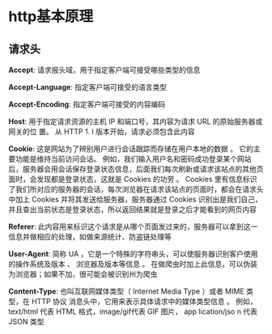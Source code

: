 # http基本原理

## 请求头

**Accept**: 请求报头域，用于指定客户端可接受哪些类型的信息

**Accept-Language**: 指定客户端可接受的语言类型

**Accept-Encoding**: 指定客户端可接受的内容编码

**Host**: 用于指定请求资源的主机 IP 和端口号，其内容为请求 URL 的原始服务器或网关的位
置。 从 HTTP 1. l 版本开始，请求必须包含此内容

**Cookie**: 这是网站为了辨别用户进行会话跟踪而存储在用户本地的数据 。 它的主要功能是维持当前访问会话。 例如，我们输入用户名和密码成功登录某个网站后，服务器会用会话保存登录状态信息，后面我们每次刷新或请求该站点的其他页面时，会发现都是登录状态，这就是 Cookies 的功劳 。 Cookies 里有信息标识了我们所对应的服务器的会话，每次浏览器在请求该站点的页面时，都会在请求头中加上 Cookies 并将其发送给服务器，服务器通过 Cookies 识别出是我们自己，并且查出当前状态是登录状态，所以返回结果就是登录之后才能看到的网页内容

**Referer**: 此内容用来标识这个请求是从哪个页面发过来的，服务器可以拿到这一信息并做相应的处理，如做来源统计、防盗链处理等

**User-Agent**: 简称 UA ，它是一个特殊的字符串头，可以使服务器识别客户使用的操作系统及版本 、 浏览器及版本等信息 。 在做爬虫时加上此信息，可以伪装为浏览器；如果不加，很可能会被识别州为爬虫

**Content-Type**: 也叫互联网媒体类型（ Internet Media Type ）或者 MIME 类型，在 HTTP 协议
消息头中，它用来表示具体请求中的媒体类型信息 。 例如， text/html 代表 HTML 格式，image/gif代表 GIF 图片， app lication/jso n 代表 JSON 类型
